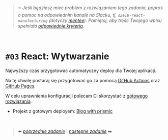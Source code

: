 > :star: *Jeśli będziesz mieć problem z rozwiązaniem tego zadania, poproś o pomoc na odpowiednim kanale na Slacku, tj. `s2e10-react-manufacturing` (dotyczy [mentee](https://devmentor.pl/mentoring-javascript/)). Pamiętaj, aby treść Twojego wpisu spełniała [odpowiednie kryteria](https://devmentor.pl/jak-prosic-o-pomoc/).*

&nbsp;

# `#03` React: Wytwarzanie


Najwyższy czas przygotować automatyczny deploy dla Twojej aplikacji.

Na tę chwilę postaraj się przygotować go za pomocą [GitHub Actions](https://docs.github.com/en/free-pro-team@latest/actions) oraz [GitHub Pages](https://docs.github.com/en/free-pro-team@latest/github/working-with-github-pages).

W celu uprawnienia konfiguracji polecam Ci skorzystać z [gotowego rozwiązania](https://github.com/marketplace/actions/deploy-to-github-pages).


- Projekt z gotowym deployem: [Blog with prismic](https://github.com/MateuszSuplewski/Blog-With-Prismic)

&nbsp;

> :arrow_left: [*poprzednie zadanie*](./../02) | [*następne zadanie*](./../04) :arrow_right:

